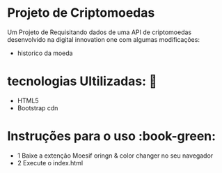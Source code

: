 # Projeto de Criptomoedas
Um Projeto de Requisitando dados de uma API de criptomoedas desenvolvido na digital innovation one com algumas modificações:
- historico da moeda

# tecnologias Ultilizadas: :book: 
- HTML5
- Bootstrap cdn

# Instruções para o uso :book-green:
- 1 Baixe a extenção Moesif oringn & color changer no seu navegador
- 2 Execute o index.html
